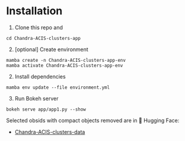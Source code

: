 # Installation

1. Clone this repo and

```
cd Chandra-ACIS-clusters-app
```

2. [optional] Create environment

```
mamba create -n Chandra-ACIS-clusters-app-env
mamba activate Chandra-ACIS-clusters-app-env
```

2. Install dependencies

```
mamba env update --file environment.yml
```

3. Run Bokeh server

```
bokeh serve app/app1.py --show
```

Selected obsids with compact objects removed are in 🤗 Hugging Face:

* [Chandra-ACIS-clusters-data](https://huggingface.co/datasets/oyk100/Chandra-ACIS-clusters-data)




<!-- [![Binder](https://mybinder.org/badge_logo.svg)](https://mybinder.org/v2/gh/ivv101/tst/main?urlpath=/proxy/5006/bokeh-app)


This repository demonstrates how to run a Bokeh server from within Binder. To do so, we did the following things:

1. Created a `bokeh-app` directory in the repo with a `main.py` file in it. This is the application that will be served. We've added the
   [Bokeh weather example](https://github.com/bokeh/bokeh/tree/master/examples/app/weather) as a demo. 
2. Installed `bokeh` for the viz and `jupyter_server_proxy` which we'll use to direct people to the port on which Bokeh runs. See `environment.yml`.
3. Added a custom server extension (`bokehserverextension.py`) that will be run to direct people to the Bokeh app (which is run on a port)
4. Used `postBuild` to enable the `jupyter_server_proxy` extension, then set up and enable our custom server extension for Bokeh. 
5. Created a Binder link that uses `urlpath` to point users to the port on which the Bokeh server will run:

   ```
   https://mybinder.org/v2/gh/ivv101/tst/main?urlpath=/proxy/5006/bokeh-app
   ```
   
When people click on the Binder link, they should be directed to the running Bokeh app.
 -->